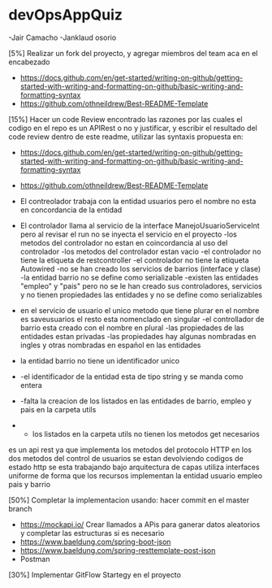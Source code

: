 # devOpsAppQuiz


-Jair Camacho
-Janklaud osorio 

[5%] Realizar un fork del proyecto, y agregar miembros del team aca en el encabezado

- https://docs.github.com/en/get-started/writing-on-github/getting-started-with-writing-and-formatting-on-github/basic-writing-and-formatting-syntax
- https://github.com/othneildrew/Best-README-Template

[15%] Hacer un code Review encontrado las razones por las cuales el codigo en el repo es un APIRest o no y justificar, y escribir el resultado del code review dentro de este readme, utilizar las syntaxis propuesta en:

- https://docs.github.com/en/get-started/writing-on-github/getting-started-with-writing-and-formatting-on-github/basic-writing-and-formatting-syntax
- https://github.com/othneildrew/Best-README-Template



- El contreolador trabaja con la entidad usuarios pero el nombre no esta en concordancia de la entidad
- El controlador llama al servicio de la interface ManejoUsuarioServiceInt pero al revisar el run no se inyecta el servicio en el proyecto
-los metodos del controlador no estan en coincordancia al uso del controlador
-los metodos del controlador estan vacio
-el controlador no tiene la etiqueta de restcontroller
-el controlador no tiene la etiqueta  Autowired
-no se han creado los servicios de barrios (interface y clase) 
-la entidad barrio no se define como serializable 
-existen las entidades "empleo" y "pais" pero no se le han creado sus controladores, servicios y no tienen propiedades las entidades y no se define como serializables 
- en el servicio de usuario el unico metodo que tiene plurar en el nombre es saveusuarios el resto esta nomenclado en singular
-el controllador de barrio esta creado con el nombre en plural 
-las propiedades de las entidades estan privadas 
-las propiedades hay algunas nombradas en ingles y otras nombradas en español en las entidades
- la entidad barrio no tiene un identificador unico
- -el identificador de la entidad esta de tipo string y se manda como entera 
- -falta la creacion de los listados en las entidades de barrio, empleo y pais en la carpeta utils
- - los listados en la carpeta utils no tienen los metodos get necesarios

es un api rest ya que implementa los metodos del protocolo HTTP 
en los dos metodos del control de usuarios se estan devolviendo codigos de estado http 
se esta trabajando bajo arquitectura de capas
utiliza interfaces uniforme de forma que los recursos implementan la entidad usuario empleo pais y barrio 



[50%] Completar la implementacion usando: hacer commit en el master branch

- https://mockapi.io/ Crear llamados a APis para ganerar datos aleatorios y completar las estructuras si es necesario
- https://www.baeldung.com/spring-boot-json
- https://www.baeldung.com/spring-resttemplate-post-json
- Postman

[30%] Implementar GitFlow Startegy en el proyecto
